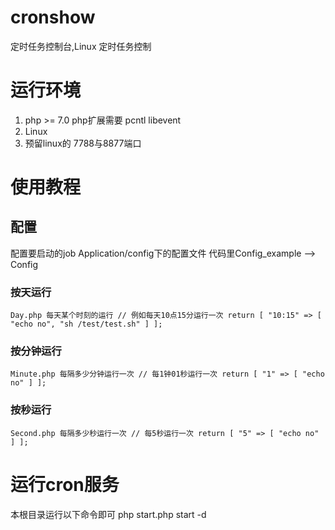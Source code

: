 # cronshow
定时任务控制台,Linux 定时任务控制

# 运行环境
1. php >= 7.0
   php扩展需要 pcntl libevent
2. Linux
3. 预留linux的 7788与8877端口

# 使用教程
## 配置
配置要启动的job
Application/config下的配置文件
代码里Config_example --> Config

### 按天运行
`
Day.php 每天某个时刻的运行
// 例如每天10点15分运行一次
return [
    "10:15" => [
    "echo no",
    "sh /test/test.sh"
    ]
];
`
### 按分钟运行
`
Minute.php 每隔多少分钟运行一次
// 每1钟01秒运行一次
return [
    "1" => [
    "echo no"
    ]
];
`
### 按秒运行
`
Second.php 每隔多少秒运行一次
// 每5秒运行一次
return [
    "5" => [
    "echo no"
    ]
];
`

# 运行cron服务
本根目录运行以下命令即可
php start.php start -d


